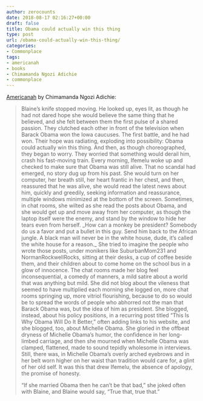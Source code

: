 ```yaml
---
author: zerocounts
date: 2018-08-17 02:16:27+00:00
draft: false
title: Obama could actually win this thing
type: post
url: /obama-could-actually-win-this-thing/
categories:
- Commonplace
tags:
- americanah
- books
- Chimamanda Ngozi Adichie
- commonplace
---
```


[Americanah](https://www.chimamanda.com/book/americanah/) by Chimamanda Ngozi Adichie:


<blockquote>Blaine’s knife stopped moving. He looked up, eyes lit, as though he had not dared hope she would believe the same thing that he believed, and she felt between them the first pulse of a shared passion. They clutched each other in front of the television when Barack Obama won the Iowa caucuses. The first battle, and he had won. Their hope was radiating, exploding into possibility: Obama could actually win this thing. And then, as though choreographed, they began to worry. They worried that something would derail him, crash his fast-moving train. Every morning, Ifemelu woke up and checked to make sure that Obama was still alive. That no scandal had emerged, no story dug up from his past. She would turn on her computer, her breath still, her heart frantic in her chest, and then, reassured that he was alive, she would read the latest news about him, quickly and greedily, seeking information and reassurance, multiple windows minimized at the bottom of the screen. Sometimes, in chat rooms, she wilted as she read the posts about Obama, and she would get up and move away from her computer, as though the laptop itself were the enemy, and stand by the window to hide her tears even from herself. _How can a monkey be president? Somebody do us a favor and put a bullet in this guy. Send him back to the African jungle. A black man will never be in the white house, dude, it’s called the white house for a reason._ She tried to imagine the people who wrote those posts, under monikers like SuburbanMom231 and NormanRockwellRocks, sitting at their desks, a cup of coffee beside them, and their children about to come home on the school bus in a glow of innocence. The chat rooms made her blog feel inconsequential, a comedy of manners, a mild satire about a world that was anything but mild. She did not blog about the vileness that seemed to have multiplied each morning she logged on, more chat rooms springing up, more vitriol flourishing, because to do so would be to spread the words of people who abhorred not the man that Barack Obama was, but the idea of him as president. She blogged, instead, about his policy positions, in a recurring post titled “This Is Why Obama Will Do It Better,” often adding links to his website, and she blogged, too, about Michelle Obama. She gloried in the offbeat dryness of Michelle Obama’s humor, the confidence in her long-limbed carriage, and then she mourned when Michelle Obama was clamped, flattened, made to sound tepidly wholesome in interviews. Still, there was, in Michelle Obama’s overly arched eyebrows and in her belt worn higher on her waist than tradition would care for, a glint of her old self. It was this that drew Ifemelu, the absence of apology, the promise of honesty.

“If she married Obama then he can’t be that bad,” she joked often with Blaine, and Blaine would say, “True that, true that.”</blockquote>
